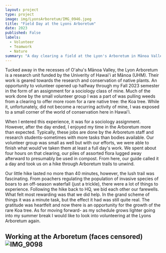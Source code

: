 ```yaml
---
layout: project
type: project
image: img/LyonsArboretum/IMG_0946.jpeg
title: "Field Day at the Lyons Arboretum"
date: 2023
published: False
labels:
  - Volunteer
  - Teamwork
  - Nature
summary: "A day clearing a field at the Lyon's Arboretum in Mānoa Valley."
---
```


  Tucked away in the recesses of O'ahu's Mānoa Valley, the Lyon Arboretum is a research unit funded by the Univerity of Hawai'i at Mānoa (UHM). Their work is geared towards the research and conservation of native plants. An opportunity to volunteer opened up halfway through my Fall 2023 semester in the form of an assignment for a sociology class of mine. Much of the work done by the small volunteer group I was a part of was pulling weeds from a clearing to offer more room for a rare native tree: the Koa tree. While it, unfortunately, did not become a recurring activity of mine, I was exposed to a small corner of the world of conservation here in Hawai'i.
  
  When I entered this experience, it was for a sociology assignment. However, after the day ended, I enjoyed my time in the Arboretum more than expected. Typically, these jobs are done by the Arboretum staff and research students-sometimes with more tasks than bodies available. Our volunteer group was small as well but with our efforts, we were able to finish what would've taken them at least a full day's work. We spent about four hours on that clearing, our piles of assorted flora lugged away afterward to presumably be used in compost. From here, our guide called it a day and took us on a hike through Arboretum trails to unwind.
  
  Our little hike lasted no more than 40 minutes, however, the lush trail was fascinating. From poachers regulating the population of invasive species of boars to an off-season waterfall (just a trickle), there were a lot of things to experience. Following the hike back to HQ, we bid each other our farewells. What felt most rewarding was that we did help. In the grand scheme of things it was a minute task, but the effect it had was still quite real. The gratitude was heartfelt and now there is an opportunity for the growth of the rare Koa tree. As for moving forward- as my schedule grows lighter going into my summer break I would like to look into volunteering at the Lyons Arboretum again.

Working at the Arboretum (faces censored)
![IMG_9098](https://github.com/YilamuLafeier/yilamulafeier.github.io/assets/143864267/207a90a6-0d70-49db-9572-b5f05d6e6a5d)
---

